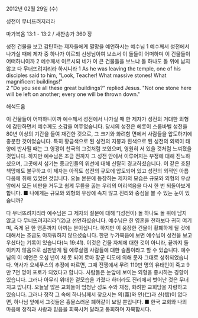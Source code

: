 2012년 02월 29일 (수)

성전이 무너뜨려지리라



마가복음 13:1 - 13:2 / 새찬송가 360 장


성전 건물을 보고 감탄하는 제자들에게 멸망을 예언하시는 예수님
1 예수께서 성전에서 나가실 때에 제자 중 하나가 이르되 선생님이여 보소서 이 돌들이 어떠하며 이 건물들이 어떠하니이까 2 예수께서 이르시되 네가 이 큰 건물들을 보느냐 돌 하나도 돌 위에 남지 않고 다 무너뜨려지리라 하시니라
1 As he was leaving the temple, one of his disciples said to him, "Look, Teacher! What massive stones! What magnificent buildings!"   
2 "Do you see all these great buildings?" replied Jesus. "Not one stone here will be left on another; every one will be thrown down."

해석도움





이 건물들이 어떠하니이까  예수께서 성전에서 나가실 때 한 제자가 성전의 거대한 외형에 감탄하면서 예수께도 소감을 여쭈었습니다. 당시의 성전은 헤롯이 스룹바벨 성전을 80년 이상의 기간을 들여 재건한 것으로, 그 크기와 화려함 면에서 사람들을 압도하기에 충분한 것이었습니다. 특히 황금색으로 된 성전의 지붕과 흰색으로 된 성전의 외벽이 태양에 반사될 때는 그 영광이 천국의 그것처럼 보였으며, 영원히 서 있을 것처럼 느껴졌을 것입니다. 하지만 예수님은 조금 전까지 그 성전 안에서 이루어지는 부정에 대해 진노하셨으며, 그곳에서 섬기는 종교인들의 위선에 대해 신랄히 경고하셨습니다. 이 같은 호된 책망에도 불구하고 이 제자는 아직도 성전의 규모에 압도되어 있고 성전의 외적인 아름다움에 취해 있었던 것입니다. 오늘 본문에 등장하는 제자의 모습은 규모와 외형의 우상 앞에서 모든 비판을 거두고 쉽게 무릎을 꿇는 우리의 어리석음을 다시 한 번 되돌아보게 합니다.
■ 나에게는 규모와 외형의 우상에 속지 않고 진리와 중심을 볼 수 있는 눈이 있습니까?

다 무너뜨려지리라  예수님은 그 제자의 질문에 대해 “(성전이) 돌 하나도 돌 위에 남지 않고 다 무너뜨려지리라”(2)고 선언하셨습니다. 예수님은 한 영혼을 천하보다 귀히 여기며, 죽게 된 한 영혼까지 아끼는 분이십니다. 하지만 이 웅장한 건물이 황폐하게 될 것에 대해서는 조금도 아까워하지 않으셨습니다. 한편 누가복음에 보면 예수님이 성전을 보고 우셨다는 기록이 있습니다(눅 19:41). 이것은 건물 자체에 대한 것이 아니라, 끝까지 돌이키지 않음으로 심판받게 될 예루살렘 사람들에 대한 슬픔이라고 할 수 있습니다. 예수님의 이 예언은 오십 년이 채 못 되어 로마 장군 디도에 의해 문자 그대로 성취되었습니다. 역사가 요세푸스의 추정에 따르면, 그때 전쟁에서 무려 110만 명의 유태인이 죽고 9만 7천 명이 포로가 되었다고 합니다. 사람들은 눈앞에 보이는 외형을 중시하는 경향이 있습니다. 그러나 아무리 위대한 겉모습을 가졌다 하더라도 진리에서 벗어난 것은 무너지고 맙니다. 오늘날 많은 교회들이 엄청난 성도 수와 재정, 화려한 교회당을 자랑하고 있습니다. 그러나 정작 그 속에 하나님께서 찾으시는 의(義)와 인(仁)과 신(信)이 없다면, 하나님 앞에서 그것들은 흉물스러운 폐허같이 보일 뿐입니다.
■ 한국 교회와 나의 마음에 정직과 사랑과 믿음을 회복시켜 달라고 통회하며 자복합시다.